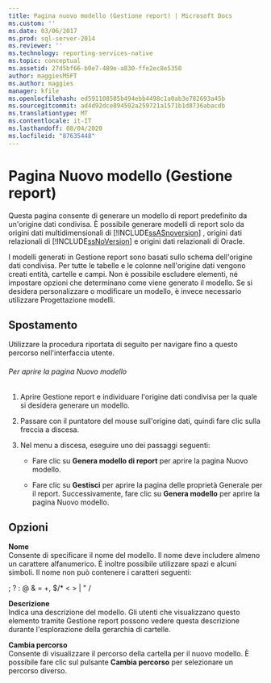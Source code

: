 ```yaml
---
title: Pagina nuovo modello (Gestione report) | Microsoft Docs
ms.custom: ''
ms.date: 03/06/2017
ms.prod: sql-server-2014
ms.reviewer: ''
ms.technology: reporting-services-native
ms.topic: conceptual
ms.assetid: 27d5bf66-b0e7-489e-a830-ffe2ec8e5350
author: maggiesMSFT
ms.author: maggies
manager: kfile
ms.openlocfilehash: ed591108585b494ebb4498c1a0ab3e782693a45b
ms.sourcegitcommit: ad4d92dce894592a259721a1571b1d8736abacdb
ms.translationtype: MT
ms.contentlocale: it-IT
ms.lasthandoff: 08/04/2020
ms.locfileid: "87635448"
---
```

# <a name="new-model-page-report-manager"></a>Pagina Nuovo modello (Gestione report)
  Questa pagina consente di generare un modello di report predefinito da un'origine dati condivisa. È possibile generare modelli di report solo da origini dati multidimensionali di [!INCLUDE[ssASnoversion](../includes/ssasnoversion-md.md)] , origini dati relazionali di [!INCLUDE[ssNoVersion](../includes/ssnoversion-md.md)] e origini dati relazionali di Oracle.  
  
 I modelli generati in Gestione report sono basati sullo schema dell'origine dati condivisa. Per tutte le tabelle e le colonne nell'origine dati vengono creati entità, cartelle e campi. Non è possibile escludere elementi, né impostare opzioni che determinano come viene generato il modello. Se si desidera personalizzare o modificare un modello, è invece necessario utilizzare Progettazione modelli.  
  
## <a name="navigation"></a>Spostamento  
 Utilizzare la procedura riportata di seguito per navigare fino a questo percorso nell'interfaccia utente.  
  
###### <a name="to-open-the-new-model-page"></a>Per aprire la pagina Nuovo modello  
  
1.  Aprire Gestione report e individuare l'origine dati condivisa per la quale si desidera generare un modello.  
  
2.  Passare con il puntatore del mouse sull'origine dati, quindi fare clic sulla freccia a discesa.  
  
3.  Nel menu a discesa, eseguire uno dei passaggi seguenti:  
  
    -   Fare clic su **Genera modello di report** per aprire la pagina Nuovo modello.  
  
    -   Fare clic su **Gestisci** per aprire la pagina delle proprietà Generale per il report. Successivamente, fare clic su **Genera modello** per aprire la pagina Nuovo modello.  
  
## <a name="options"></a>Opzioni  
 **Nome**  
 Consente di specificare il nome del modello. Il nome deve includere almeno un carattere alfanumerico. È inoltre possibile utilizzare spazi e alcuni simboli. Il nome non può contenere i caratteri seguenti:  
  
 ; ? : \@ & = +, $/* \< > | " /  
  
 **Descrizione**  
 Indica una descrizione del modello. Gli utenti che visualizzano questo elemento tramite Gestione report possono vedere questa descrizione durante l'esplorazione della gerarchia di cartelle.  
  
 **Cambia percorso**  
 Consente di visualizzare il percorso della cartella per il nuovo modello. È possibile fare clic sul pulsante **Cambia percorso** per selezionare un percorso diverso.  
  
  
